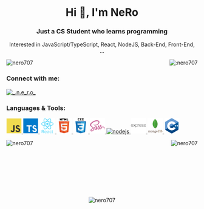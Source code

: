 <h1 align="center">Hi 👋, I'm NeRo</h1>
  <h3 align="center">Just a CS Student who learns programming</h3>
  <p align="center">Interested in JavaScript/TypeScript, React, NodeJS, Back-End, Front-End, ...</p>
  <img align="right" src="https://count.chiya.dev/get/@:nero707" alt=":nero707" />
  <p align="left">
    <img
      src="https://komarev.com/ghpvc/?username=nero707&label=Profile%20views&color=0e75b6&style=flat"
      alt="nero707"
      target="_blank"
    />
  </p>
  
  

<h3 align="left">Connect with me:</h3>
<p align="left">
<a href="https://instagram.com/_.n.e_r.o_" target="blank"><img align="center" src="https://raw.githubusercontent.com/rahuldkjain/github-profile-readme-generator/master/src/images/icons/Social/instagram.svg" alt="_.n.e_r.o_" height="30" width="40" /></a>
</p>

   <h3 align="left">Languages & Tools:</h3>
  <p align="left">
    <a
    href="https://developer.mozilla.org/en-US/docs/Web/JavaScript"
    target="_blank"
    rel="noreferrer"
    >
    <img
    src="https://raw.githubusercontent.com/devicons/devicon/master/icons/javascript/javascript-original.svg"
    alt="javascript"
    width="40"
    height="40"
    />
    <a href="https://www.typescriptlang.org/" target="_blank" rel="noreferrer">
      <img
      src="https://raw.githubusercontent.com/devicons/devicon/master/icons/typescript/typescript-original.svg"
      alt="typescript"
      width="40"
      height="40"
      />
    </a>
    <a href="https://reactjs.org/" target="_blank" rel="noreferrer">
      <img
      src="https://raw.githubusercontent.com/devicons/devicon/master/icons/react/react-original-wordmark.svg"
      alt="react"
      width="40"
      height="40"
      />
    </a>
    <a href="https://www.w3.org/html/" target="_blank" rel="noreferrer">
      <img
      src="https://raw.githubusercontent.com/devicons/devicon/master/icons/html5/html5-original-wordmark.svg"
      alt="html5"
      width="40"
      height="40"
      />
    </a>
    <a href="https://www.w3schools.com/css/" target="_blank" rel="noreferrer">
      <img
      src="https://raw.githubusercontent.com/devicons/devicon/master/icons/css3/css3-original-wordmark.svg"
      alt="css3"
      width="40"
      height="40"
      />
      <a href="https://sass-lang.com" target="_blank" rel="noreferrer">
        <img
        src="https://raw.githubusercontent.com/devicons/devicon/master/icons/sass/sass-original.svg"
        alt="sass"
        width="40"
        height="40"
        />
      </a>
      <a href="https://nodejs.org" target="_blank" rel="noreferrer">
        <img
          src="https://www.svgrepo.com/show/354118/nodejs.svg"
          alt="nodejs"
          width="40"
          height="40"
        />
      </a>
      <a href="https://expressjs.com" target="_blank" rel="noreferrer">
        <img
          src="https://raw.githubusercontent.com/devicons/devicon/master/icons/express/express-original-wordmark.svg"
          alt="express"
          width="40"
          height="40"
        />
      </a>
      <a href="https://www.mongodb.com/" target="_blank" rel="noreferrer">
        <img
          src="https://raw.githubusercontent.com/devicons/devicon/master/icons/mongodb/mongodb-original-wordmark.svg"
          alt="mongodb"
          width="40"
          height="40"
        />
      </a>
      <a href="https://www.w3schools.com/cpp/" target="_blank" rel="noreferrer">
        <img
        src="https://raw.githubusercontent.com/devicons/devicon/master/icons/cplusplus/cplusplus-original.svg"
        alt="cplusplus"
        width="40"
        height="40"
        />
        </a>
      </a>
    </a>
  </p>


  <p>
    <img
      src="https://github-readme-stats-six-sepia-74.vercel.app/api?username=nero707&theme=radical&show_icons=true&locale=en"
      alt="nero707"
      align="left"
      height="160"
     />
    <img
      src="https://github-readme-stats-six-sepia-74.vercel.app/api/top-langs?username=nero707&theme=radical&show_icons=true&locale=en&layout=compact"
      alt="nero707"
      align="right"
      height="160"
    />
  </p>
  <br>
  <br>
  <br>
  <br>
  <br>
  <br>
  <br>
  <br>
  <p align="center">
    <img
      src="https://github-readme-streak-stats.herokuapp.com/?user=nero707&theme=radical"
      alt="nero707"
    />
  </p>
